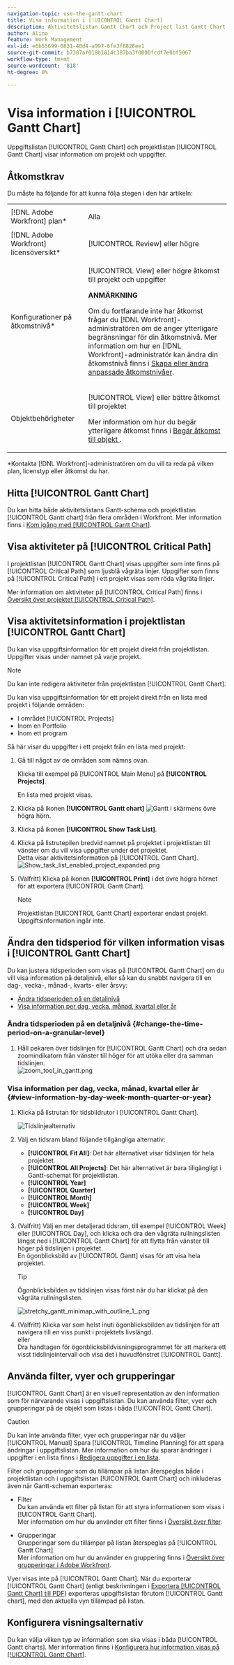 ```yaml
---
navigation-topic: use-the-gantt-chart
title: Visa information i [!UICONTROL Gantt Chart]
description: Aktivitetslistan Gantt Chart och Project list Gantt Chart innehåller information om projekt och uppgifter.
author: Alina
feature: Work Management
exl-id: e6b55699-0831-40d4-a997-6fe3f8828ee1
source-git-commit: b7387af018b1814c387ba3f0000fcdf7e0bf5067
workflow-type: tm+mt
source-wordcount: '818'
ht-degree: 0%

---
```


# Visa information i [!UICONTROL Gantt Chart]

Uppgiftslistan [!UICONTROL Gantt Chart] och projektlistan [!UICONTROL Gantt Chart] visar information om projekt och uppgifter.

## Åtkomstkrav

Du måste ha följande för att kunna följa stegen i den här artikeln:

<table style="table-layout:auto"> 
 <col> 
 <col> 
 <tbody> 
  <tr> 
   <td role="rowheader">[!DNL Adobe Workfront] plan*</td> 
   <td> <p>Alla </p> </td> 
  </tr> 
  <tr> 
   <td role="rowheader">[!DNL Adobe Workfront] licensöversikt*</td> 
   <td> <p>[!UICONTROL Review] eller högre</p> </td> 
  </tr> 
  <tr> 
   <td role="rowheader">Konfigurationer på åtkomstnivå*</td> 
   <td> <p>[!UICONTROL View] eller högre åtkomst till projekt och uppgifter</p> <p><b>ANMÄRKNING</b>

Om du fortfarande inte har åtkomst frågar du [!DNL Workfront]-administratören om de anger ytterligare begränsningar för din åtkomstnivå. Mer information om hur en [!DNL Workfront]-administratör kan ändra din åtkomstnivå finns i <a href="../../../administration-and-setup/add-users/configure-and-grant-access/create-modify-access-levels.md" class="MCXref xref">Skapa eller ändra anpassade åtkomstnivåer</a>.</p> </td>
</tr> 
  <tr> 
   <td role="rowheader">Objektbehörigheter</td> 
   <td> <p>[!UICONTROL View] eller bättre åtkomst till projektet</p> <p>Mer information om hur du begär ytterligare åtkomst finns i <a href="../../../workfront-basics/grant-and-request-access-to-objects/request-access.md" class="MCXref xref">Begär åtkomst till objekt </a>.</p> </td> 
  </tr> 
 </tbody> 
</table>

&#42;Kontakta [!DNL Workfront]-administratören om du vill ta reda på vilken plan, licenstyp eller åtkomst du har.

## Hitta [!UICONTROL Gantt Chart]

Du kan hitta både aktivitetslistans Gantt-schema och projektlistan [!UICONTROL Gantt chart] från flera områden i Workfront. Mer information finns i [Kom igång med [!UICONTROL Gantt Chart]](../../../manage-work/gantt-chart/use-the-gantt-chart/get-started-with-gantt.md).

## Visa aktiviteter på [!UICONTROL Critical Path]

I projektlistan [!UICONTROL Gantt Chart] visas uppgifter som inte finns på [!UICONTROL Critical Path] som ljusblå vågräta linjer. Uppgifter som finns på [!UICONTROL Critical Path] i ett projekt visas som röda vågräta linjer.

Mer information om aktiviteter på [!UICONTROL Critical Path] finns i [Översikt över projektet [!UICONTROL Critical Path]](../../../manage-work/tasks/manage-tasks/critical-path.md).

## Visa aktivitetsinformation i projektlistan [!UICONTROL Gantt Chart]

Du kan visa uppgiftsinformation för ett projekt direkt från projektlistan. Uppgifter visas under namnet på varje projekt.

>[!NOTE]
>
>Du kan inte redigera aktiviteter från projektlistan [!UICONTROL Gantt Chart].

Du kan visa uppgiftsinformation för ett projekt direkt från en lista med projekt i följande områden:

* I området [!UICONTROL Projects]
* Inom en Portfolio
* Inom ett program

Så här visar du uppgifter i ett projekt från en lista med projekt:

1. Gå till något av de områden som nämns ovan.

   Klicka till exempel på [!UICONTROL Main Menu] på **[!UICONTROL Projects]**.

   En lista med projekt visas.

1. Klicka på ikonen **[!UICONTROL Gantt chart]** ![Gantt ](assets/gantt-icon-nwe.png) i skärmens övre högra hörn.

   <!--
   <p data-mc-conditions="QuicksilverOrClassic.Draft mode">(NOTE: images conditioned for classic and nwe) <br></p>
   -->

1. Klicka på ikonen **[!UICONTROL Show Task List]**.

1. Klicka på listrutepilen bredvid namnet på projektet i projektlistan till vänster om du vill visa uppgifter under det projektet.\
   Detta visar aktivitetsinformation på [!UICONTROL Gantt Chart].\
   ![Show_task_list_enabled_project_expanded.png](assets/show-task-list-enabled-project-expanded-350x78.png)

1. (Valfritt) Klicka på ikonen **[!UICONTROL Print]** i det övre högra hörnet för att exportera [!UICONTROL Gantt Chart].

   >[!NOTE]
   >
   >Projektlistan [!UICONTROL Gantt Chart] exporterar endast projekt. Uppgiftsinformation ingår inte.

## Ändra den tidsperiod för vilken information visas i [!UICONTROL Gantt Chart]

Du kan justera tidsperioden som visas på [!UICONTROL Gantt Chart] om du vill visa information på detaljnivå, eller så kan du snabbt navigera till en dag-, vecka-, månad-, kvarts- eller årsvy:

* [Ändra tidsperioden på en detaljnivå](#change-the-time-period-on-a-granular-level)
* [Visa information per dag, vecka, månad, kvartal eller år](#view-information-by-day-week-month-quarter-or-year)

### Ändra tidsperioden på en detaljnivå {#change-the-time-period-on-a-granular-level}

1. Håll pekaren över tidslinjen för [!UICONTROL Gantt Chart] och dra sedan zoomindikatorn från vänster till höger för att utöka eller dra samman tidslinjen.\
   ![zoom_tool_in_gantt.png](assets/zoom-tool-in-gantt-350x180.png)

### Visa information per dag, vecka, månad, kvartal eller år {#view-information-by-day-week-month-quarter-or-year}

1. Klicka på listrutan för tidsbildrutor i [!UICONTROL Gantt Chart].

   ![Tidslinjealternativ](assets/timeline-options.png)

1. Välj en tidsram bland följande tillgängliga alternativ:

   * **[!UICONTROL Fit All]**: Det här alternativet visar tidslinjen för hela projektet.
   * **[!UICONTROL All Projects]**: Det här alternativet är bara tillgängligt i Gantt-schemat för projektlistan.
   * **[!UICONTROL Year]**
   * **[!UICONTROL Quarter]**
   * **[!UICONTROL Month]**
   * **[!UICONTROL Week]**
   * **[!UICONTROL Day]**

1. (Valfritt) Välj en mer detaljerad tidsram, till exempel [!UICONTROL Week] eller [!UICONTROL Day], och klicka och dra den vågräta rullningslisten längst ned i [!UICONTROL Gantt Chart] för att flytta från vänster till höger på tidslinjen i projektet.\
   En ögonblicksbild av [!UICONTROL Gantt] visas för att visa hela projektet.

   >[!TIP]
   >
   >Ögonblicksbilden av tidslinjen visas först när du har klickat på den vågräta rullningslisten.

   ![stretchy_gantt_minimap_with_outline_1_.png](assets/stretchy-gantt-minimap-with-outline--1--350x140.png)

1. (Valfritt) Klicka var som helst inuti ögonblicksbilden av tidslinjen för att navigera till en viss punkt i projektets livslängd.\
   eller\
   Dra handtagen för ögonblicksbildvisningsprogrammet för att markera ett visst tidslinjeintervall och visa det i huvudfönstret [!UICONTROL Gantt].

## Använda filter, vyer och grupperingar

[!UICONTROL Gantt Chart] är en visuell representation av den information som för närvarande visas i uppgiftslistan. Du kan använda filter, vyer och grupperingar på de objekt som listas i båda [!UICONTROL Gantt Chart].

>[!CAUTION]
>
>Du kan inte använda filter, vyer och grupperingar när du väljer [!UICONTROL Manual] Spara [!UICONTROL Timeline Planning] för att spara ändringar i uppgiftslistan. Mer information om hur du sparar ändringar i uppgifter i en lista finns i [Redigera uppgifter i en lista](../../../manage-work/tasks/manage-tasks/edit-tasks-in-a-list.md).

Filter och grupperingar som du tillämpar på listan återspeglas både i projektlistan och i uppgiftslistan [!UICONTROL Gantt Chart] och inkluderas även när Gantt-scheman exporteras:

* Filter\
   Du kan använda ett filter på listan för att styra informationen som visas i [!UICONTROL Gantt Chart].\
   Mer information om hur du använder ett filter finns i [Översikt över filter](../../../reports-and-dashboards/reports/reporting-elements/filters-overview.md).

* Grupperingar\
   Grupperingar som du tillämpar på listan återspeglas på [!UICONTROL Gantt Chart].\
   Mer information om hur du använder en gruppering finns i [Översikt över grupperingar i Adobe Workfront](../../../reports-and-dashboards/reports/reporting-elements/groupings-overview.md).

Vyer visas inte på [!UICONTROL Gantt Chart]. När du exporterar [!UICONTROL Gantt Chart] (enligt beskrivningen i [ Exportera [!UICONTROL Gantt Chart] till PDF](../../../manage-work/gantt-chart/use-the-gantt-chart/export-gantt-chart-to-pdf.md)) exporteras uppgiftslistan förutom [!UICONTROL Gantt chart], med den aktuella vyn tillämpad på listan.

## Konfigurera visningsalternativ

Du kan välja vilken typ av information som ska visas i båda [!UICONTROL Gantt charts]. Mer information finns i [Konfigurera hur information visas på [!UICONTROL Gantt Chart]](../../../manage-work/gantt-chart/use-the-gantt-chart/configure-info-on-gantt-chart.md).
